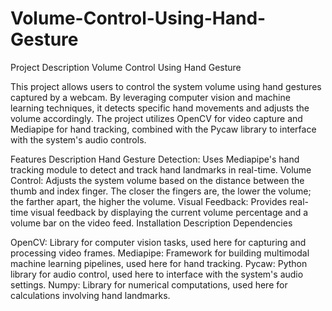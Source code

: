 # Volume-Control-Using-Hand-Gesture
Project Description
Volume Control Using Hand Gesture

This project allows users to control the system volume using hand gestures captured by a webcam. By leveraging computer vision and machine learning techniques, it detects specific hand movements and adjusts the volume accordingly. The project utilizes OpenCV for video capture and Mediapipe for hand tracking, combined with the Pycaw library to interface with the system's audio controls.

Features Description
Hand Gesture Detection: Uses Mediapipe's hand tracking module to detect and track hand landmarks in real-time.
Volume Control: Adjusts the system volume based on the distance between the thumb and index finger. The closer the fingers are, the lower the volume; the farther apart, the higher the volume.
Visual Feedback: Provides real-time visual feedback by displaying the current volume percentage and a volume bar on the video feed.
Installation Description
Dependencies

OpenCV: Library for computer vision tasks, used here for capturing and processing video frames.
Mediapipe: Framework for building multimodal machine learning pipelines, used here for hand tracking.
Pycaw: Python library for audio control, used here to interface with the system's audio settings.
Numpy: Library for numerical computations, used here for calculations involving hand landmarks.
